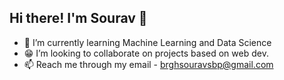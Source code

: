 ## Hi there! I'm Sourav 👋
- 🌱 I’m currently learning Machine Learning and Data Science
- 😁 I’m looking to collaborate on projects based on web dev.
- 📫 Reach me through my email - brghsouravsbp@gmail.com
